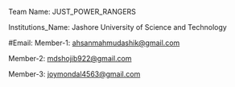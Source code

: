 Team Name: 
JUST_POWER_RANGERS

Institutions_Name: 
Jashore University of Science and Technology

#Email:
Member-1: ahsanmahmudashik@gmail.com

Member-2: mdshojib922@gmail.com 

Member-3: joymondal4563@gmail.com
